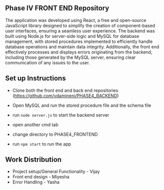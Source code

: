 ## Phase IV FRONT END Repository

The application was developed using React, a free and open-source JavaScript library designed to simplify the creation of component-based user interfaces, ensuring a seamless user experience. The backend was built using Node.js for server-side logic and MySQL for database management, with stored procedures implemented to efficiently handle database operations and maintain data integrity. Additionally, the front end effectively processes and displays errors originating from the backend, including those generated by the MySQL server, ensuring clear communication of any issues to the user.

## Set up Instructions
- Clone both the front end and back end repositories (https://github.com/vdamineni/PHASE4_BACKEND)
- Open MySQL and run the stored procedure file and the schema file
- run `node server.js` to start the backend server

- open another cmd tab
- change directory to PHASE4_FRONTEND
- run `npm start` to run the app

## Work Distribution
- Project setup/General Functionality - Vijay
- Front end design - Miyesha
- Error Handling - Yasha
